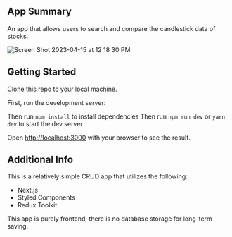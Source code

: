 ## App Summary
An app that allows users to search and compare the candlestick data of stocks.

![Screen Shot 2023-04-15 at 12 18 30 PM](https://user-images.githubusercontent.com/36019636/232239385-a94e40df-d6d4-4829-8c9d-1fcf69475af7.png)


## Getting Started

Clone this repo to your local machine.

First, run the development server:

Then run ```npm install``` to install dependencies
Then run ```npm run dev``` or ```yarn dev``` to start the dev server


Open [http://localhost:3000](http://localhost:3000) with your browser to see the result.


## Additional Info
This is a relatively simple CRUD app that utilizes the following:

* Next.js
* Styled Components
* Redux Toolkit

This app is purely frontend; there is no database storage for long-term saving.



